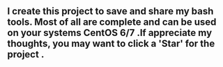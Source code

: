 ## I create this project to save and share my bash tools. Most of all are complete and can be used on your systems CentOS 6/7 .If appreciate my thoughts, you may want to click a 'Star' for the project .
